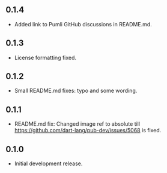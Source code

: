 ## 0.1.4

- Added link to Pumli GitHub discussions in README.md.

## 0.1.3

- License formatting fixed.

## 0.1.2

- Small README.md fixes: typo and some wording.

## 0.1.1

- README.md fix: Changed image ref to absolute till https://github.com/dart-lang/pub-dev/issues/5068 is fixed.

## 0.1.0

- Initial development release.
